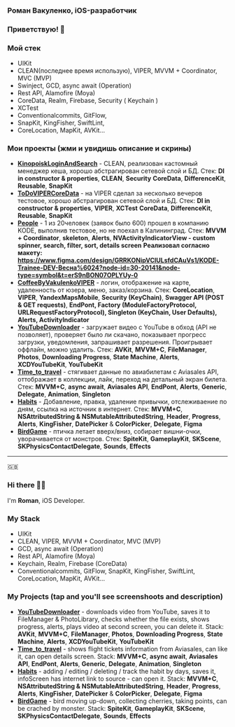 ### Роман Вакуленко, iOS-разработчик
### Приветствую! 👋 

### Мой стек

* UIKit
* CLEAN(последнее время использую), VIPER, MVVM + Coordinator, MVC (MVP)
* Swinject, GCD, async await (Operation)
* Rest API, Alamofire (Moya)
* CoreData, Realm, Firebase, Security ( Keychain )
* XCTest
* Сonventionalcommits, GitFlow,
* SnapKit, KingFisher, SwiftLint,
* CoreLocation, MapKit, AVKit...

### Мои проекты (жми и увидишь описание и скрины)
* [**KinopoiskLoginAndSearch**](https://github.com/RomanVakulenko/KinopoiskLoginAndSearch) - CLEAN, реализован кастомный менеджер кеша, хорошо абстрагирован сетевой слой и БД. Стек: **DI in constructor & properties**, **CLEAN**, **Security** **CoreData**, **DifferenceKit**, **Reusable**, **SnapKit**
* [**ToDoVIPERCoreData**](https://github.com/RomanVakulenko/ToDoVIPERCoreData) - на VIPER сделал за несколько вечеров тестовое, хорошо абстрагирован сетевой слой и БД. Стек: **DI in constructor & properties**, **VIPER**, **XCTest** **CoreData**, **DifferenceKit**, **Reusable**, **SnapKit**
* [**People**](https://github.com/RomanVakulenko/People) -  1 из 20человек (заявок было 600) прошел в компанию KODE, выполнив тестовое, но не поехал в Калининград. Стек: **MVVM + Coordinator**, **skeleton**, **Alerts**, **NVActivityIndicatorView - custom spinner, search, filter, sort, details screen**
**Реализовал согласно макету: https://www.figma.com/design/GRRKONipVClULsfdCAuVs1/KODE-Trainee-DEV-Весна%6024?node-id=30-20141&node-type=symbol&t=erS9nBON07OPLYUy-0**
* [**CoffeeByVakulenkoVIPER**](https://github.com/RomanVakulenko/CoffeeByVakulenkoVIPER) - логин, отображение на карте, удаленность от юзера, меню, заказ/корзина. Стек: **CoreLocation**, **VIPER**, **YandexMapsMobile**, **Security (KeyChain)**, **Swagger API (POST & GET requests)**, **EndPont, Factory (ModuleFactoryProtocol, URLRequestFactoryProtocol), Singleton (KeyChain, User Defaults), Alerts, ActivityIndicator**
* [**YouTubeDownloader**](https://github.com/RomanVakulenko/YouTubeDownloader) - загружает видео с YouTube в обход (API не позволяет), проверяет было ли скачано, показывает прогресс загрузки, уведомления, запрашивает разрешения. Проигрывает оффлайн, можно удалить. Стек:  **AVKit**, **MVVM+С**, **FileManager**, **Photos**, **Downloading Progress**, **State Machine**, **Alerts**, **XCDYouTubeKit**, **YouTubeKit** 
* [**Time_to_travel**](https://github.com/RomanVakulenko/Time_to_travel) - стягивает данные по авиабилетам с Aviasales API, оттображает в коллекции, лайк, переход на детальный экран билета. Стек: **MVVM+C**, **async await**, **Aviasales API**, **EndPont**, **Alerts**, **Generic**, **Delegate**, **Animation**, **Singleton**
* [**Habits**](https://github.com/RomanVakulenko/Habits) - Добавление, правка, удаление привычки, отслеживаение по дням, ссылка на источник в интернет. Стек: **MVVM+C**, **NSAttributedString & NSMutableAttributedString**, **Header**, **Progress**, **Alerts**, **KingFisher**, **DatePicker** & **ColorPicker**, **Delegate**, **Figma**
* [**BirdGame**](https://github.com/RomanVakulenko/BirdGame) - птичка летает вверх/вниз, собирает вишни-очки, уворачивается от монстров. Стек: **SpiteKit**, **GameplayKit**, **SKScene**, **SKPhysicsContactDelegate**, **Sounds**, **Effects**



---


🇬🇧
### Hi there 👋🏼

I'm **Roman**, iOS Developer.

### My Stack
* UIKit
* CLEAN, VIPER, MVVM + Coordinator, MVC (MVP)
* GCD, async await (Operation)
* Rest API, Alamofire (Moya)
* Keychain, Realm, Firebase (CoreData)
* Сonventionalcommits, GitFlow, SnapKit, KingFisher, SwiftLint, CoreLocation, MapKit, AVKit...


### My Projects (tap and you'll see screenshoots and description)
* [**YouTubeDownloader**](https://github.com/RomanVakulenko/YouTubeDownloader) - downloads video from YouTube, saves it to FileManager & PhotoLibrary, checks whether the file exists, shows progress, alerts, plays video at second screen, you can delete it. Stack:  **AVKit**, **MVVM+С**, **FileManager**, **Photos**, **Downloading Progress**, **State Machine**, **Alerts**, **XCDYouTubeKit**, **YouTubeKit**  
* [**Time_to_travel**](https://github.com/RomanVakulenko/Time_to_travel) - shows flight tickets information from Aviasales, can like it, can open details screen. Stack: **MVVM+C**, **async await**, **Aviasales API**, **EndPont**, **Alerts**, **Generic**, **Delegate**, **Animation**, **Singleton**
* [**Habits**](https://github.com/RomanVakulenko/Habits) - adding / editing / deleting / track the habit by days, saves it, infoScreen has internet link to source - can open it. Stack: **MVVM+C**, **NSAttributedString & NSMutableAttributedString**, **Header**, **Progress**, **Alerts**, **KingFisher**, **DatePicker** & **ColorPicker**, **Delegate**, **Figma**
* [**BirdGame**](https://github.com/RomanVakulenko/BirdGame) - bird moving up-down, collecting cherries, taking points, can be crached by monster. Stack: **SpiteKit**, **GameplayKit**, **SKScene**, **SKPhysicsContactDelegate**, **Sounds**, **Effects**
